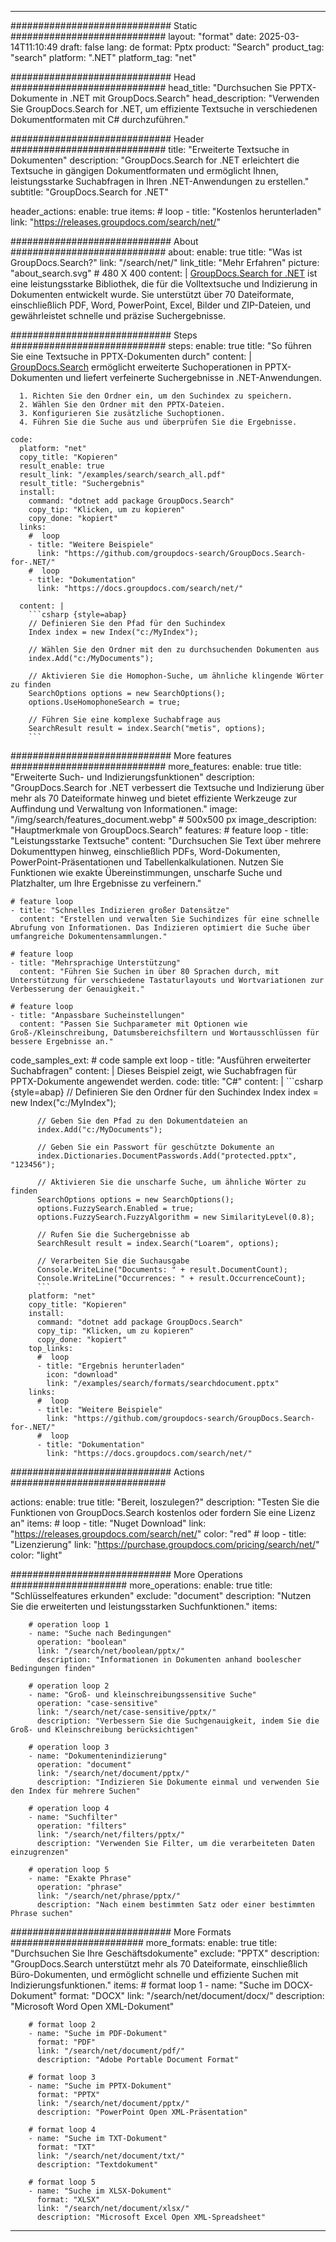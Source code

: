 
---
############################# Static ############################
layout: "format"
date:  2025-03-14T11:10:49
draft: false
lang: de
format: Pptx
product: "Search"
product_tag: "search"
platform: ".NET"
platform_tag: "net"

############################# Head ############################
head_title: "Durchsuchen Sie PPTX-Dokumente in .NET mit GroupDocs.Search"
head_description: "Verwenden Sie GroupDocs.Search for .NET, um effiziente Textsuche in verschiedenen Dokumentformaten mit C# durchzuführen."

############################# Header ############################
title: "Erweiterte Textsuche in Dokumenten" 
description: "GroupDocs.Search for .NET erleichtert die Textsuche in gängigen Dokumentformaten und ermöglicht Ihnen, leistungsstarke Suchabfragen in Ihren .NET-Anwendungen zu erstellen."
subtitle: "GroupDocs.Search for .NET" 

header_actions:
  enable: true
  items:
    #  loop
    - title: "Kostenlos herunterladen"
      link: "https://releases.groupdocs.com/search/net/"
      
############################# About ############################
about:
    enable: true
    title: "Was ist GroupDocs.Search?"
    link: "/search/net/"
    link_title: "Mehr Erfahren"
    picture: "about_search.svg" # 480 X 400
    content: |
       [GroupDocs.Search for .NET](/search/net/) ist eine leistungsstarke Bibliothek, die für die Volltextsuche und Indizierung in Dokumenten entwickelt wurde. Sie unterstützt über 70 Dateiformate, einschließlich PDF, Word, PowerPoint, Excel, Bilder und ZIP-Dateien, und gewährleistet schnelle und präzise Suchergebnisse.

############################# Steps ############################
steps:
    enable: true
    title: "So führen Sie eine Textsuche in PPTX-Dokumenten durch"
    content: |
      [GroupDocs.Search](/search/net/) ermöglicht erweiterte Suchoperationen in PPTX-Dokumenten und liefert verfeinerte Suchergebnisse in .NET-Anwendungen.
      
      1. Richten Sie den Ordner ein, um den Suchindex zu speichern.
      2. Wählen Sie den Ordner mit den PPTX-Dateien.
      3. Konfigurieren Sie zusätzliche Suchoptionen.
      4. Führen Sie die Suche aus und überprüfen Sie die Ergebnisse.
   
    code:
      platform: "net"
      copy_title: "Kopieren"
      result_enable: true
      result_link: "/examples/search/search_all.pdf"
      result_title: "Suchergebnis"
      install:
        command: "dotnet add package GroupDocs.Search"
        copy_tip: "Klicken, um zu kopieren"
        copy_done: "kopiert"
      links:
        #  loop
        - title: "Weitere Beispiele"
          link: "https://github.com/groupdocs-search/GroupDocs.Search-for-.NET/"
        #  loop
        - title: "Dokumentation"
          link: "https://docs.groupdocs.com/search/net/"
          
      content: |
        ```csharp {style=abap}
        // Definieren Sie den Pfad für den Suchindex
        Index index = new Index("c:/MyIndex");

        // Wählen Sie den Ordner mit den zu durchsuchenden Dokumenten aus
        index.Add("c:/MyDocuments");

        // Aktivieren Sie die Homophon-Suche, um ähnliche klingende Wörter zu finden
        SearchOptions options = new SearchOptions();
        options.UseHomophoneSearch = true;

        // Führen Sie eine komplexe Suchabfrage aus
        SearchResult result = index.Search("metis", options);
        ```            

############################# More features ############################
more_features:
  enable: true
  title: "Erweiterte Such- und Indizierungsfunktionen"
  description: "GroupDocs.Search for .NET verbessert die Textsuche und Indizierung über mehr als 70 Dateiformate hinweg und bietet effiziente Werkzeuge zur Auffindung und Verwaltung von Informationen."
  image: "/img/search/features_document.webp" # 500x500 px
  image_description: "Hauptmerkmale von GroupDocs.Search"
  features:
    # feature loop
    - title: "Leistungsstarke Textsuche"
      content: "Durchsuchen Sie Text über mehrere Dokumenttypen hinweg, einschließlich PDFs, Word-Dokumenten, PowerPoint-Präsentationen und Tabellenkalkulationen. Nutzen Sie Funktionen wie exakte Übereinstimmungen, unscharfe Suche und Platzhalter, um Ihre Ergebnisse zu verfeinern."

    # feature loop
    - title: "Schnelles Indizieren großer Datensätze"
      content: "Erstellen und verwalten Sie Suchindizes für eine schnelle Abrufung von Informationen. Das Indizieren optimiert die Suche über umfangreiche Dokumentensammlungen."

    # feature loop
    - title: "Mehrsprachige Unterstützung"
      content: "Führen Sie Suchen in über 80 Sprachen durch, mit Unterstützung für verschiedene Tastaturlayouts und Wortvariationen zur Verbesserung der Genauigkeit."

    # feature loop
    - title: "Anpassbare Sucheinstellungen"
      content: "Passen Sie Suchparameter mit Optionen wie Groß-/Kleinschreibung, Datumsbereichsfiltern und Wortausschlüssen für bessere Ergebnisse an."
      
  code_samples_ext:
    # code sample ext loop
    - title: "Ausführen erweiterter Suchabfragen"
      content: |
        Dieses Beispiel zeigt, wie Suchabfragen für PPTX-Dokumente angewendet werden.
      code:
        title: "C#"
        content: |
          ```csharp {style=abap}
          // Definieren Sie den Ordner für den Suchindex
          Index index = new Index("c:/MyIndex");
              
          // Geben Sie den Pfad zu den Dokumentdateien an
          index.Add("c:/MyDocuments");

          // Geben Sie ein Passwort für geschützte Dokumente an
          index.Dictionaries.DocumentPasswords.Add("protected.pptx", "123456");

          // Aktivieren Sie die unscharfe Suche, um ähnliche Wörter zu finden
          SearchOptions options = new SearchOptions();
          options.FuzzySearch.Enabled = true;
          options.FuzzySearch.FuzzyAlgorithm = new SimilarityLevel(0.8);

          // Rufen Sie die Suchergebnisse ab
          SearchResult result = index.Search("Loarem", options);
          
          // Verarbeiten Sie die Suchausgabe
          Console.WriteLine("Documents: " + result.DocumentCount);
          Console.WriteLine("Occurrences: " + result.OccurrenceCount);
          ```
        platform: "net"
        copy_title: "Kopieren"
        install:
          command: "dotnet add package GroupDocs.Search"
          copy_tip: "Klicken, um zu kopieren"
          copy_done: "kopiert"
        top_links:
          #  loop
          - title: "Ergebnis herunterladen"
            icon: "download"
            link: "/examples/search/formats/searchdocument.pptx"
        links:
          #  loop
          - title: "Weitere Beispiele"
            link: "https://github.com/groupdocs-search/GroupDocs.Search-for-.NET/"
          #  loop
          - title: "Dokumentation"
            link: "https://docs.groupdocs.com/search/net/"
            

            


############################# Actions ############################

actions:
  enable: true
  title: "Bereit, loszulegen?"
  description: "Testen Sie die Funktionen von GroupDocs.Search kostenlos oder fordern Sie eine Lizenz an"
  items:
    #  loop
    - title: "Nuget Download"
      link: "https://releases.groupdocs.com/search/net/"
      color: "red"
        #  loop
    - title: "Lizenzierung"
      link: "https://purchase.groupdocs.com/pricing/search/net/"
      color: "light"


############################# More Operations #####################
more_operations:
    enable: true
    title: "Schlüsselfeatures erkunden"
    exclude: "document"
    description: "Nutzen Sie die erweiterten und leistungsstarken Suchfunktionen."
    items: 
          
        # operation loop 1
        - name: "Suche nach Bedingungen"
          operation: "boolean"
          link: "/search/net/boolean/pptx/"
          description: "Informationen in Dokumenten anhand boolescher Bedingungen finden"

        # operation loop 2
        - name: "Groß- und kleinschreibungssensitive Suche"
          operation: "case-sensitive"
          link: "/search/net/case-sensitive/pptx/"
          description: "Verbessern Sie die Suchgenauigkeit, indem Sie die Groß- und Kleinschreibung berücksichtigen"

        # operation loop 3
        - name: "Dokumentenindizierung"
          operation: "document"
          link: "/search/net/document/pptx/"
          description: "Indizieren Sie Dokumente einmal und verwenden Sie den Index für mehrere Suchen"

        # operation loop 4
        - name: "Suchfilter"
          operation: "filters"
          link: "/search/net/filters/pptx/"
          description: "Verwenden Sie Filter, um die verarbeiteten Daten einzugrenzen"

        # operation loop 5
        - name: "Exakte Phrase"
          operation: "phrase"
          link: "/search/net/phrase/pptx/"
          description: "Nach einem bestimmten Satz oder einer bestimmten Phrase suchen"
          
        
          
############################# More Formats ########################
more_formats:
    enable: true
    title: "Durchsuchen Sie Ihre Geschäftsdokumente"
    exclude: "PPTX"
    description: "GroupDocs.Search unterstützt mehr als 70 Dateiformate, einschließlich Büro-Dokumenten, und ermöglicht schnelle und effiziente Suchen mit Indizierungsfunktionen."
    items: 
        # format loop 1
        - name: "Suche im DOCX-Dokument"
          format: "DOCX"
          link: "/search/net/document/docx/"
          description: "Microsoft Word Open XML-Dokument"
          
        # format loop 2
        - name: "Suche im PDF-Dokument"
          format: "PDF"
          link: "/search/net/document/pdf/"
          description: "Adobe Portable Document Format"
          
        # format loop 3
        - name: "Suche im PPTX-Dokument"
          format: "PPTX"
          link: "/search/net/document/pptx/"
          description: "PowerPoint Open XML-Präsentation"

        # format loop 4
        - name: "Suche im TXT-Dokument"
          format: "TXT"
          link: "/search/net/document/txt/"
          description: "Textdokument"
          
        # format loop 5
        - name: "Suche im XLSX-Dokument"
          format: "XLSX"
          link: "/search/net/document/xlsx/"
          description: "Microsoft Excel Open XML-Spreadsheet"
  

---